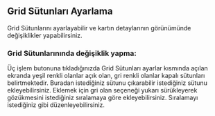 
## Grid Sütunları Ayarlama

Grid Sütunlarını ayarlayabilir ve kartın detaylarının görünümünde değişiklikler yapabilirsiniz. 

### Grid Sütunlarınında değişiklik yapma:

Üç işlem butonuna tıkladığınızda Grid Sütunları ayarlar kısmında açılan ekranda 
yeşil renkli olanlar açık olan, gri renkli olanlar kapalı sütunları belirtmektedir.
Buradan istediğiniz sütunu çıkarabilir istediğiniz sütunu ekleyebilirsiniz. 
Eklemek için gri olan seçeneği yukarı sürükleyerek gözükmesini istediğiniz sıralamaya göre ekleyebilirsiniz. 
Sıralamayı istediğiniz gibi düzenleyebilirsiniz.